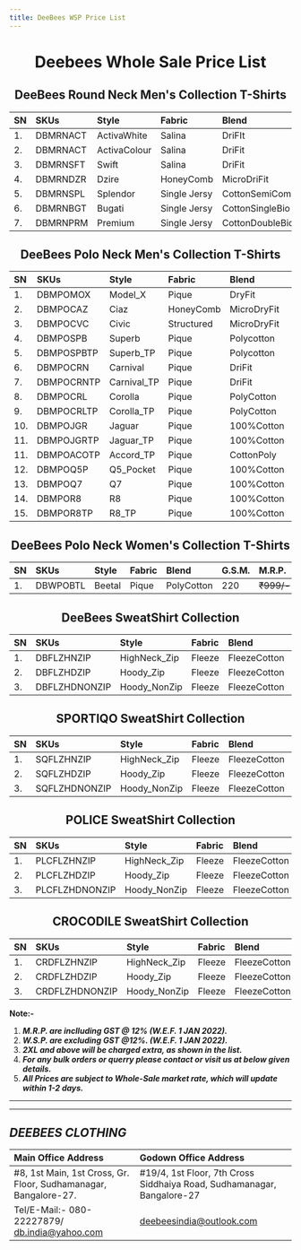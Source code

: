 ```yaml
---
title: DeeBees WSP Price List
---
```

<h1 align="center">Deebees Whole Sale Price List</h1>
<h2 align="center">DeeBees Round Neck Men's Collection T-Shirts</h2>

|SN|SKUs|Style|Fabric|Blend|G.S.M.|M.R.P.|W.S.P.|2XL|3XL|
|:---|:---|:---|:---|:---|:---|:---|:---|:---|:---|
|1.|DBMRNACT|ActivaWhite|Salina|DriFIt|130|~~₹249/-~~|₹59/-|₹69/-|₹79/-|
|2.|DBMRNACT|ActivaColour|Salina|DriFit|130|~~₹299/-~~|₹65/-|₹75/-|₹85/-|
|3.|DBMRNSFT|Swift|Salina|DriFit|160|~~₹349/-~~|₹85/-|₹85/-|₹95/-|
|4.|DBMRNDZR|Dzire|HoneyComb|MicroDriFit|200|~~₹399/-~~|₹95/-|₹95/-|₹105/-|
|5.|DBMRNSPL|Splendor|Single Jersy|CottonSemiComb|150|~~₹449/-~~|₹105/-|₹115/-|₹125/-|
|6.|DBMRNBGT|Bugati|Single Jersy|CottonSingleBio|200|~~₹599/-~~|₹145/-|₹155/-|₹165/-|
|7.|DBMRNPRM|Premium|Single Jersy|CottonDoubleBio|200|~~₹649/-~~|₹165/-|₹175/-|₹185/-|

<h2 align="center">DeeBees Polo Neck Men's Collection T-Shirts</h2>

|SN|SKUs|Style|Fabric|Blend|G.S.M.|M.R.P.|W.S.P.|2XL|3XL|
|:---|:---|:---|:---|:---|:---|:---|:---|:---|:---|
|1.|DBMPOMOX|Model_X|Pique|DryFit|180 |~~₹549/-~~|₹135/-|₹135/-|₹160/-|
|2.|DBMPOCAZ|Ciaz|HoneyComb|MicroDryFit|200|~~₹549/-~~|₹135/-|₹135/-|₹160/-|
|3.|DBMPOCVC|Civic|Structured|MicroDryFit|210|~~₹749/-~~|₹185/-|₹185/-|₹210/-|
|4.|DBMPOSPB|Superb|Pique|Polycotton|220|~~₹699/-~~|₹175/-|₹175/-|₹200/-|
|5.|DBMPOSPBTP|Superb_TP|Pique|Polycotton|220|~~₹749/-~~|₹185/-|₹185/-|₹210/-|
|6.|DBMPOCRN|Carnival|Pique|DriFit|200|~~₹749/-~~|₹185/-|₹185/-|₹210/-|
|7.|DBMPOCRNTP|Carnival_TP|Pique|DriFit|200|~~₹799/-~~|₹195/-|₹195/-|₹220/-|
|8.|DBMPOCRL|Corolla|Pique|PolyCotton|240|~~₹849/-~~|₹215/-|₹225/-|₹240/-|
|9.|DBMPOCRLTP|Corolla_TP|Pique|PolyCotton|240|~~₹899/-~~|₹225/-|₹235/-|₹250/-|
|10.|DBMPOJGR|Jaguar|Pique|100%Cotton|240|~~₹999/-~~|₹245/-|₹245/-|₹270/-|
|11.|DBMPOJGRTP|Jaguar_TP|Pique|100%Cotton|240|~~₹1049/-~~|₹255/-|₹255/-|₹280/-|
|11.|DBMPOACOTP|Accord_TP|Pique|CottonPoly|220|~~₹949/-~~|₹255/-|₹265/-|₹280/-|
|12.|DBMPOQ5P|Q5_Pocket|Pique|100%Cotton|260|~~₹1099/-~~|₹275/-|₹275/-|₹300/-|
|13.|DBMPOQ7|Q7|Pique|100%Cotton|260|~~₹1149/-~~|₹285/-|₹295/-|₹320/-|
|14.|DBMPOR8|R8|Pique|100%Cotton|260|~~₹1149/-~~|₹285/-|₹285/-|₹320/-|
|15.|DBMPOR8TP|R8_TP|Pique|100%Cotton|260|~~₹1199/-~~|₹295/-|₹305/-|₹330/-|

<h2 align="center">DeeBees Polo Neck Women's Collection T-Shirts</h2>

|SN|SKUs|Style|Fabric|Blend|G.S.M.|M.R.P.|W.S.P.|2XL|3XL|
|:---|:---|:---|:---|:---|:---|:---|:---|:---|:---|
|1.|DBWPOBTL|Beetal|Pique|PolyCotton|220|~~₹999/-~~|₹245/-|₹245/-|₹270/-|

<h2 align="center">DeeBees SweatShirt Collection</h2>

|SN|SKUs|Style|Fabric|Blend|G.S.M.|M.R.P.|W.S.P.|2XL|3XL|
|:---|:---|:---|:---|:---|:---|:---|:---|:---|:---|
|1.|DBFLZHNZIP|HighNeck_Zip|Fleeze|FleezeCotton|300|~~₹1999/-~~|₹395/-|₹410/-|₹425/-|
|2.|DBFLZHDZIP|Hoody_Zip|Fleeze|FleezeCotton|300|~~₹1999/-~~|₹395/-|₹410/-|₹425/-|
|3.|DBFLZHDNONZIP|Hoody_NonZip|Fleeze|FleezeCotton|300|~~₹1999/-~~|₹395/-|₹410/-|₹425/-|

<h2 align="center">SPORTIQO SweatShirt Collection</h2>

|SN|SKUs|Style|Fabric|Blend|G.S.M.|M.R.P.|W.S.P.|2XL|3XL|
|:---|:---|:---|:---|:---|:---|:---|:---|:---|:---|
|1.|SQFLZHNZIP|HighNeck_Zip|Fleeze|FleezeCotton|330|~~₹2999/-~~|₹595/-|₹610/-|₹625/-|
|2.|SQFLZHDZIP|Hoody_Zip|Fleeze|FleezeCotton|330|~~₹2999/-~~|₹595/-|₹610/-|₹625/-|
|3.|SQFLZHDNONZIP|Hoody_NonZip|Fleeze|FleezeCotton|330|~~₹2999/-~~|₹595/-|₹610/-|₹625/-|

<h2 align="center">POLICE SweatShirt Collection</h2>

|SN|SKUs|Style|Fabric|Blend|G.S.M.|M.R.P.|W.S.P.|2XL|3XL|
|:---|:---|:---|:---|:---|:---|:---|:---|:---|:---|
|1.|PLCFLZHNZIP|HighNeck_Zip|Fleeze|FleezeCotton|350|~~₹3999/-~~|₹795/-|₹810/-|₹825/-|
|2.|PLCFLZHDZIP|Hoody_Zip|Fleeze|FleezeCotton|350|~~₹3999/-~~|₹795/-|₹810/-|₹825/-|
|3.|PLCFLZHDNONZIP|Hoody_NonZip|Fleeze|FleezeCotton|350|~~₹3999/-~~|₹795/-|₹810/-|₹825/-|

<h2 align="center">CROCODILE SweatShirt Collection</h2>

|SN|SKUs|Style|Fabric|Blend|G.S.M.|M.R.P.|W.S.P.|2XL|3XL|
|:---|:---|:---|:---|:---|:---|:---|:---|:---|:---|
|1.|CRDFLZHNZIP|HighNeck_Zip|Fleeze|FleezeCotton|350|~~₹4999/-~~|₹895/-|₹910/-|₹925/-|
|2.|CRDFLZHDZIP|Hoody_Zip|Fleeze|FleezeCotton|350|~~₹4999/-~~|₹895/-|₹910/-|₹925/-|
|3.|CRDFLZHDNONZIP|Hoody_NonZip|Fleeze|FleezeCotton|350|~~₹4999/-~~|₹895/-|₹910/-|₹925/-|

__Note:-__
1. ___M.R.P. are inclluding GST @ 12% _(W.E.F. 1 JAN 2022)_.___
1. ___W.S.P. are excluding GST @12%. _(W.E.F. 1 JAN 2022)_.___
1. ___2XL and above will be charged extra, as shown in the list.___
1. ___For any bulk orders or querry please contact or visit us at below given details.___
1. ___All Prices are subject to Whole-Sale market rate, which will update within 1-2 days.___


---
---
## ___DEEBEES CLOTHING___

|Main Office Address|Godown Office Address|
|:---|:---|
|#8, 1st Main, 1st Cross, Gr. Floor, Sudhamanagar, Bangalore-27.|#19/4, 1st Floor, 7th Cross Siddhaiya Road, Sudhamanagar, Bangalore-27|
|Tel/E-Mail:- 080-22227879/ db.india@yahoo.com|deebeesindia@outlook.com|